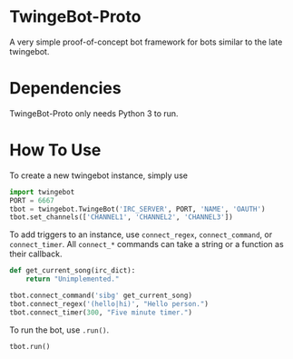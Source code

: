 TwingeBot-Proto
===============
A very simple proof-of-concept bot framework for bots similar to the late twingebot.

Dependencies
============
TwingeBot-Proto only needs Python 3 to run.

How To Use
==========
To create a new twingebot instance, simply use
```py
import twingebot
PORT = 6667
tbot = twingebot.TwingeBot('IRC_SERVER', PORT, 'NAME', 'OAUTH')
tbot.set_channels(['CHANNEL1', 'CHANNEL2', 'CHANNEL3'])
```
To add triggers to an instance, use `connect_regex`, `connect_command`, or `connect_timer`.
All `connect_*` commands can take a string or a function as their callback.
```py
def get_current_song(irc_dict):
    return "Unimplemented."

tbot.connect_command('sibg' get_current_song)
tbot.connect_regex('(hello|hi)', "Hello person.")
tbot.connect_timer(300, "Five minute timer.")
```
To run the bot, use `.run()`.
```py
tbot.run()
```
